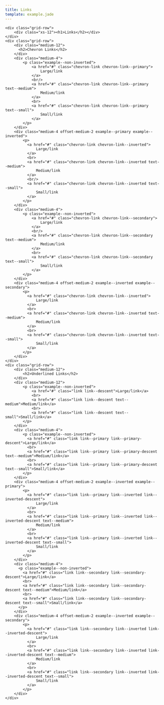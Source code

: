 ```yaml
---
title: Links
template: example.jade
---
```


<div class="container container--limited-width type-examples">

    <div class="grid-row">
        <div class="xs-12"><h1>Links</h2></div>
    </div>
    <div class="grid-row">
        <div class="medium-12">
          <h2>Chevron Links</h2>
        </div>
        <div class="medium-4">
            <p class="example--non-inverted">
                <a href="#" class="chevron-link chevron-link--primary">
                    Large/link
                </a>
                <br/>
                <a href="#" class="chevron-link chevron-link--primary text--medium">
                    Medium/link
                </a>
                <br>
                <a href="#" class="chevron-link chevron-link--primary text--small">
                    Small/link
                </a>
            </p>
        </div>
        <div class="medium-4 offset-medium-2 example--primary example--inverted">
            <p>
              <a href="#" class="chevron-link chevron-link--inverted">
                  Large/link
              </a>
              <br>
              <a href="#" class="chevron-link chevron-link--inverted text--medium">
                  Medium/link
              </a>
              <br/>
              <a href="#" class="chevron-link chevron-link--inverted text--small">
                  Small/link
              </a>
            </p>
        </div>
        <div class="medium-4">
            <p class="example--non-inverted">
                <a href="#" class="chevron-link chevron-link--secondary">
                    Large/link
                </a>
                <br/>
                <a href="#" class="chevron-link chevron-link--secondary text--medium">
                    Medium/link
                </a>
                <br>
                <a href="#" class="chevron-link chevron-link--secondary text--small">
                    Small/link
                </a>
            </p>
        </div>
        <div class="medium-4 offset-medium-2 example--inverted example--secondary">
            <p>
              <a href="#" class="chevron-link chevron-link--inverted">
                  Large/link
              </a>
              <br>
              <a href="#" class="chevron-link chevron-link--inverted text--medium">
                  Medium/link
              </a>
              <br>
              <a href="#" class="chevron-link chevron-link--inverted text--small">
                  Small/link
              </a>
            </p>
        </div>
    </div>
    <div class="grid-row">
        <div class="medium-12">
            <h2>Underlined Links</h2>
        </div>
        <div class="medium-12">
            <p class="example--non-inverted">
                <a href="#" class="link link--descent">Large/link</a>
                <br>
                <a href="#" class="link link--descent text--medium">Medium/link</a>
                <br>
                <a href="#" class="link link--descent text--small">Small/link</a>
            </p>
        </div>
        <div class="medium-4">
            <p class="example--non-inverted">
              <a href="#" class="link link--primary link--primary-descent">Large/link</a>
              <br>
              <a href="#" class="link link--primary link--primary-descent text--medium">Medium/link</a>
              <br>
              <a href="#" class="link link--primary link--primary-descent text--small">Small/link</a>
            </p>
        </div>
        <div class="medium-4 offset-medium-2 example--inverted example--primary">
            <p>
              <a href="#" class="link link--primary link--inverted link--inverted-descent">
                  Large/link
              </a>
              <br>
              <a href="#" class="link link--primary link--inverted link--inverted-descent text--medium">
                  Medium/link
              </a>
              <br>
              <a href="#" class="link link--primary link--inverted link--inverted-descent text--small">
                  Small/link
              </a>
            </p>
        </div>
        <div class="medium-4">
          <p class="example--non-inverted">
            <a href="#" class="link link--secondary link--secondary-descent">Large/link</a>
            <br>
            <a href="#" class="link link--secondary link--secondary-descent text--medium">Medium/link</a>
            <br>
            <a href="#" class="link link--secondary link--secondary-descent text--small">Small/link</a>
          </p>
        </div>
        <div class="medium-4 offset-medium-2 example--inverted example--secondary">
            <p>
              <a href="#" class="link link--secondary link--inverted link--inverted-descent">
                  Large/link
              </a>
              <br>
              <a href="#" class="link link--secondary link--inverted link--inverted-descent text--medium">
                  Medium/link
              </a>
              <br>
              <a href="#" class="link link--secondary link--inverted link--inverted-descent text--small">
                  Small/link
              </a>
            </p>
        </div>
    </div>
</div>
